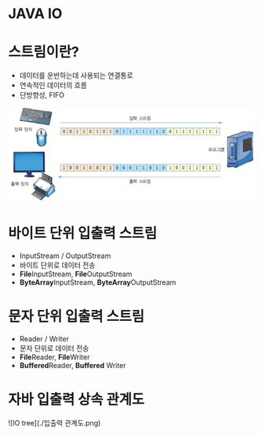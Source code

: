 JAVA IO
==================

# 스트림이란?
* 데이터를 운반하는데 사용되는 연결통로
* 연속적인 데이터의 흐름
* 단방향성, FIFO


![stream](./stream.png)


# 바이트 단위 입출력 스트림

* InputStream / OutputStream
* 바이트 단위로 데이터 전송
* **File**InputStream, **File**OutputStream
* **ByteArray**InputStream, **ByteArray**OutputStream

# 문자 단위 입출력 스트림

* Reader / Writer
* 문자 단위로 데이터 전송
* **File**Reader, **File**Writer
* **Buffered**Reader, **Buffered** Writer

# 자바 입출력 상속 관계도

![IO tree](./입출력 관계도.png)
